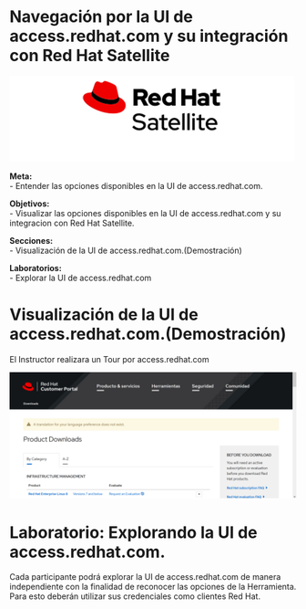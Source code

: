<h1>Navegación por la UI de access.redhat.com y su integración con Red Hat Satellite</h1>
<p align="left"><img src="https://github.com/workshopopennova/tecnologiasredhat/blob/master/images/sat/sat100.png?raw=true"></p>
<p>
<strong>Meta:</strong>
<br>- Entender las opciones disponibles en la UI de access.redhat.com.
</p>
<p>
<strong>Objetivos:</strong>
<br>- Visualizar las opciones disponibles en la UI de access.redhat.com y su integracion con Red Hat Satellite.
</p>
<p>
<strong>Secciones:</strong>
<br>- Visualización de la UI de access.redhat.com.(Demostración)
</p>
<p>
<strong>Laboratorios:</strong>
<br>- Explorar la UI de access.redhat.com
</p>

# Visualización de la UI de access.redhat.com.(Demostración)
El Instructor realizara un Tour por access.redhat.com
<p align="left"><img src="https://github.com/workshopopennova/tecnologiasredhat/blob/master/images/sat/sat400.png?raw=true"></p>

# Laboratorio: Explorando la UI de access.redhat.com.
Cada participante podrá explorar la UI de access.redhat.com de manera independiente con la finalidad de reconocer las opciones de la Herramienta.
Para esto deberán utilizar sus credenciales como clientes Red Hat.

